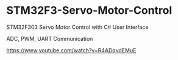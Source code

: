 # STM32F3-Servo-Motor-Control
STM32F303 Servo Motor Control with C# User Interface

ADC, PWM, UART Communication

https://www.youtube.com/watch?v=R4ADqvdEMuE
